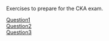 Exercises to prepare for the CKA exam.

[Question1](question1/question1.md)<br>
[Question2](question2/question2.md)<br>
[Question3](question3/question3.md)